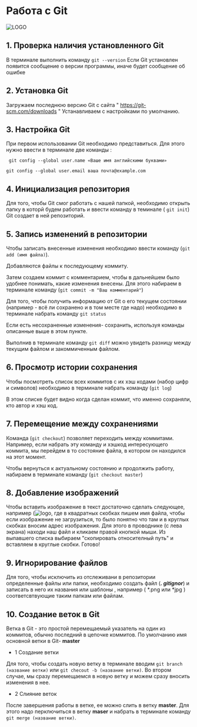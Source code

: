 # Работа с Git

![LOGO](Git-Logo-1788C.png)


## 1. Проверка наличия установленного Git

   В терминале выполнить команду `git --version`
Если Git установлен появится сообщение о версии программы, иначе будет сообщение об ошибке 

## 2. Установка Git

Загружаем последнюю версию Git с сайта " https://git-scm.com/downloads " Устанавливаем с настройками по умолчанию.

## 3. Настройка Git

При первом использовании Git необходимо представиться. Для этого нужно ввести в терминале две команды :
```
 git config --global user.name «Ваше имя английскими буквами» 

git config --global user.email ваша почта@example.com 
```
## 4. Инициализация репозитория

Для того, чтобы Git смог работать с нашей папкой, необходимо открыть папку в которй  будем работать и ввести команду в теминале ( `git init`)
Git создает в ней репозиторий.

## 5. Запись изменений в репозитории

Чтобы записать внесенные изменения необходимо ввести команду (`git add (имя файла)`). 

Добавляются файлы к последующему коммиту. 

Затем создаем коммит с комментарием, чтобы в дальнейшем было удобнее понимать, какие изменения внесены. Для этого набираем в терминале команду (`git commit -m "Ваш комментарий"`)

Для того, чтобы получить информацию от Git о его текущем состоянии (например - всё ли сохранено и в том месте где надо) необходимо в терминале набрать команду `git status`

Если есть несохраненные изменения- сохранить, используя команды описанные выше в этом пункте.

Выполнив в терминале команду `git diff` можно увидеть разницу между текущим файлом и закоммиченным файлом.

## 6. Просмотр истории сохранения

Чтобы посмотреть список всех коммитов с их хэш кодами (набор цифр и символов) необходимо в терминале набрать команду (`git log`)

В этом списке будет видно когда сделан коммит, что именно сохраняли, кто автор и хэш код.

## 7. Перемещение между сохранениями

Команда  (`git checkout`) позволяет переходить между коммитами. Например, если набрать эту команду и хэшкод интересующего коммита, мы перейдем в то состояние файла, в котором он находился на этот момент.

Чтобы вернуться к актуальному состоянию и продолжить работу, набираем в терминале команду (`git checkout master`)


## 8. Добавление изображений

Чтобы вставить изображение в текст достаточно сделать следующее, например (![logo ](Git-Logo-1788C.png), где в квадратных скобках пишем имя файла, чтобы если изображение не загрузиться, то было понятно что там и в круглых скобках вносим адрес изображения. Для этого в проводнике (с лева экрана) находи наш файл и кликаем правой кнопкой мыши. Из выпавшего списка выбираем "скопировать относителный путь" и вставляем в круглые скобки. Готово!

## 9. Игнорирование файлов

Для того, чтобы исключить из отслеживани в репозитории определенные файлы или папки, необходимо создать файл (***. gitignor***) и записать в него их названия или шаблоны , например ( *.png или *jpg ) соответсвтвующие таким папкам или файлам.

## 10. Создание веток в Git


Ветка в Git - это простой перемещаемый указатель на один из коммитов, обычно последний в цепочке коммитов.
По умолчанию имя основной ветки в Git- **master**

* 1  Создание ветки 

Для того, чтобы создать новую ветку в терминале вводим `git branch (название ветки)` или  `git checout -b (название ветки)`.
 Во втором случае, мы сразу перемещаемся в новую ветку и можем сразу вносить изменения в нее.

* 2 Слияние веток

После завершения работы в ветке, ее можно слить  в ветку **master**. Для этого надо перключиться в ветку **maser** и набрать  в терминале команду ` git merge (название ветки)`.

